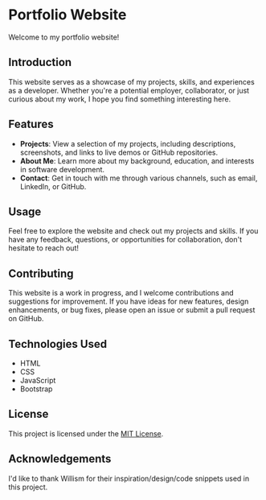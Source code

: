 # Portfolio Website

Welcome to my portfolio website!

## Introduction

This website serves as a showcase of my projects, skills, and experiences as a developer. Whether you're a potential employer, collaborator, or just curious about my work, I hope you find something interesting here.

## Features

- **Projects**: View a selection of my projects, including descriptions, screenshots, and links to live demos or GitHub repositories.
- **About Me**: Learn more about my background, education, and interests in software development.
- **Contact**: Get in touch with me through various channels, such as email, LinkedIn, or GitHub.

## Usage

Feel free to explore the website and check out my projects and skills. If you have any feedback, questions, or opportunities for collaboration, don't hesitate to reach out!

## Contributing

This website is a work in progress, and I welcome contributions and suggestions for improvement. If you have ideas for new features, design enhancements, or bug fixes, please open an issue or submit a pull request on GitHub.

## Technologies Used

- HTML
- CSS
- JavaScript
- Bootstrap 

## License

This project is licensed under the [MIT License](LICENSE).

## Acknowledgements

I'd like to thank Willism for their inspiration/design/code snippets used in this project.
